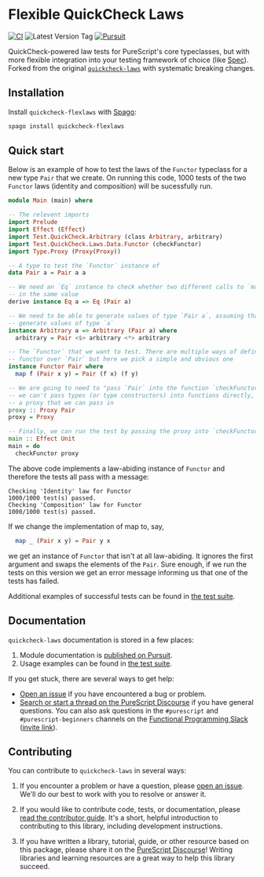 # Flexible QuickCheck Laws

[![CI](https://github.com/UnrelatedString/purescript-quickcheck-flexlaws/workflows/CI/badge.svg?branch=main)](https://github.com/UnrelatedString/purescript-quickcheck-flexlaws/actions?query=workflow%3ACI+branch%3Amain)
![Latest Version Tag](https://img.shields.io/github/v/tag/UnrelatedString/purescript-quickcheck-flexlaws)
[![Pursuit](https://pursuit.purescript.org/packages/purescript-quickcheck-flexlaws/badge)](https://pursuit.purescript.org/packages/purescript-quickcheck-flexlaws)

QuickCheck-powered law tests for PureScript's core typeclasses, but with more flexible integration into your testing framework of choice (like [Spec](https://pursuit.purescript.org/packages/purescript-spec/8.1.1)). Forked from the original [`quickcheck-laws`](https://github.com/purescript-contrib/purescript-quickcheck-laws) with systematic breaking changes.

## Installation

Install `quickcheck-flexlaws` with [Spago](https://github.com/purescript/spago):

```sh
spago install quickcheck-flexlaws
```

## Quick start

Below is an example of how to test the laws of the `Functor` typeclass for a new
type `Pair` that we create. On running this code, 1000 tests of the two
`Functor` laws (identity and composition) will be sucessfully run.

```purs
module Main (main) where

-- The relevent imports
import Prelude
import Effect (Effect)
import Test.QuickCheck.Arbitrary (class Arbitrary, arbitrary)
import Test.QuickCheck.Laws.Data.Functor (checkFunctor)
import Type.Proxy (Proxy(Proxy))

-- A type to test the `Functor` instance of
data Pair a = Pair a a

-- We need an `Eq` instance to check whether two different calls to `map` result
-- in the same value
derive instance Eq a => Eq (Pair a)

-- We need to be able to generate values of type `Pair a`, assuming that we can
-- generate values of type `a`
instance Arbitrary a => Arbitrary (Pair a) where
  arbitrary = Pair <$> arbitrary <*> arbitrary

-- The `Functor` that we want to test. There are multiple ways of defining a
-- functor over `Pair` but here we pick a simple and obvious one
instance Functor Pair where
  map f (Pair x y) = Pair (f x) (f y)

-- We are going to need to "pass `Pair` into the function `checkFunctor`". Since
-- we can't pass types (or type constructors) into functions directly, we create
-- a proxy that we can pass in
proxy :: Proxy Pair
proxy = Proxy

-- Finally, we can run the test by passing the proxy into `checkFunctor`
main :: Effect Unit
main = do
  checkFunctor proxy
```

The above code implements a law-abiding instance of `Functor` and therefore the
tests all pass with a message:

```text
Checking 'Identity' law for Functor
1000/1000 test(s) passed.
Checking 'Composition' law for Functor
1000/1000 test(s) passed.
```

If we change the implementation of map to, say,

```purs
  map _ (Pair x y) = Pair y x
```

we get an instance of `Functor` that isn't at all law-abiding. It ignores the
first argument and swaps the elements of the `Pair`. Sure enough, if we run the
tests on this version we get an error message informing us that one of the tests
has failed.

Additional examples of successful tests can be found in
[the test suite](./test).

## Documentation

`quickcheck-laws` documentation is stored in a few places:

1. Module documentation is [published on Pursuit](https://pursuit.purescript.org/packages/purescript-quickcheck-laws).
2. Usage examples can be found in [the test suite](./test).

If you get stuck, there are several ways to get help:

- [Open an issue](https://github.com/purescript-contrib/purescript-quickcheck-laws/issues) if you have encountered a bug or problem.
- [Search or start a thread on the PureScript Discourse](https://discourse.purescript.org) if you have general questions. You can also ask questions in the `#purescript` and `#purescript-beginners` channels on the [Functional Programming Slack](https://functionalprogramming.slack.com) ([invite link](https://fpchat-invite.herokuapp.com/)).

## Contributing

You can contribute to `quickcheck-laws` in several ways:

1. If you encounter a problem or have a question, please [open an issue](https://github.com/purescript-contrib/purescript-quickcheck-laws/issues). We'll do our best to work with you to resolve or answer it.

2. If you would like to contribute code, tests, or documentation, please [read the contributor guide](./CONTRIBUTING.md). It's a short, helpful introduction to contributing to this library, including development instructions.

3. If you have written a library, tutorial, guide, or other resource based on this package, please share it on the [PureScript Discourse](https://discourse.purescript.org)! Writing libraries and learning resources are a great way to help this library succeed.
